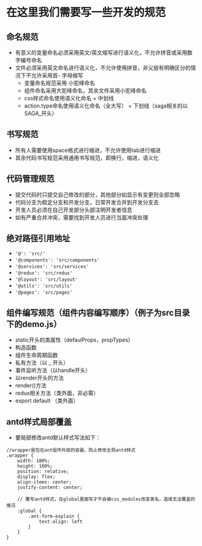 # 在这里我们需要写一些开发的规范

## 命名规范 
- 有意义的变量命名必须采用英文/英文缩写进行语义化，不允许拼音或采用数字编号命名
- 文件必须采用英文命名进行语义化，不允许使用拼音，非父层有明确区分的情况下不允许采用首- 字母缩写
  - 变量命名规范采用 小驼峰命名
  - 组件命名采用大驼峰命名，其余文件采用小驼峰命名
  - css样式命名使用语义化命名 + 中划线
  - action.type命名使用语义化命名（全大写） + 下划线（saga相关的以SAGA_开头）

## 书写规范 
- 所有人需要使用space格式进行缩进，不允许使用tab进行缩进
- 其余代码书写规范采用通用书写规范，即换行，缩进，语义化
    
## 代码管理规范 
- 提交代码时只提交自己修改的部分，其他部分如显示有变更则全部忽略
- 代码分支为稳定分支和开发分支，日常开发合并到开发分支去
- 开发人员必须在自己开发部分头部注明开发者信息
- 如有严重合并冲突，需要找到开发人员进行当面冲突处理

## 绝对路径引用地址
- `'@': 'src/'`
- `'@components': 'src/components'`
- `'@services': 'src/services'`
- `'@redux': 'src/redux'`
- `'@layout': 'src/layout'`
- `'@utils': 'src/utils'`
- `'@pages': 'src/pages'`

## 组件编写规范（组件内容编写顺序）（例子为src目录下的demo.js）
- static开头的类属性（defaulProps，propTypes）
- 构造函数
- 组件生命周期函数
- 私有方法（以 _ 开头）
- 事件监听方法（以handle开头）
- 以render开头的方法
- render()方法
- redux相关方法（类外面，非必需）
- export default （类外面）

## antd样式局部覆盖
- 要局部修改antd默认样式写法如下：
```
//wrapper是包在ant组件外部的容器，防止修改全局antd样式
.wrapper {
    width: 100%;
    height: 100%;
    position: relative;
    display: flex;
    align-items: center;
    justify-content: center;

    // 覆写antd样式，在global里面写才不会被css_modules改变类名，造成无法覆盖的情况
    :global {
        .ant-form-explain {
            text-align: left
        }
    }
}
```
